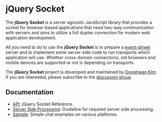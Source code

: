 # jQuery Socket
The **jQuery Socket** is a server agnostic JavaScript library that provides a socket for browser-based applications that need two-way communication with servers and aims to utilize a full duplex connection for modern web application development.

All you need to do to use the **jQuery Socket** is to prepare a [event-driven](http://daverecycles.com/post/3104767110/explain-event-driven-web-servers-to-your-grandma) server and to implement some server-side code to run transports which application will use. Whether cross-domain connections, old browsers and mobile devices are supported or not is depending on transports.

The **jQuery Socket** project is developed and maintained by [Donghwan Kim](http://twitter.com/flowersits). If you are interested, please subscribe to the [discussion group](https://groups.google.com/d/forum/jquery-socket).

## Documentation
* [API](https://github.com/flowersinthesand/jquery-socket/wiki/API): jQuery Socket Reference.
* [Server Side Processing](https://github.com/flowersinthesand/jquery-socket/wiki/Server-Side-Processing): Guideline for required server side processing.
* [Sample](https://github.com/flowersinthesand/jquery-socket/wiki/Sample): Simple chat examples on various platforms.